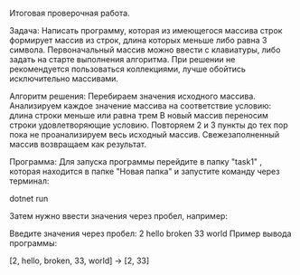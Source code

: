 Итоговая проверочная работа.

Задача:
Написать программу, которая из имеющегося массива строк формирует массив из строк, длина которых меньше либо равна 3 символа. 
Первоначальный массив можно ввести с клавиатуры, либо задать на старте выполнения алгоритма. При решении не рекомендуется пользоваться коллекциями, 
лучше обойтись исключительно массивами.

Алгоритм решения:
Перебираем значения исходного массива.
Анализируем каждое значение массива на соответствие условию: длина строки меньше или равна трем
В новый массив переносим строки удовлетворяющие условию.
Повторяем 2 и 3 пункты до тех пор пока не проанализируем весь исходный массив.
Свежезаполненный массив возвращаем как результат.

Программа:
Для запуска программы перейдите в папку "task1" , которая находится в папке "Новая папка" и запустите команду через терминал:

dotnet run 

Затем нужно ввести значения через пробел, например:

Введите значения через пробел: 2 hello broken 33 world
Пример вывода программы:

[2, hello, broken, 33, world] -> [2, 33]
